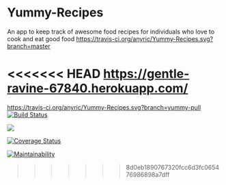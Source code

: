 # Yummy-Recipes
An app to keep track of awesome food recipes for individuals who love to cook and eat good food
https://travis-ci.org/anyric/Yummy-Recipes.svg?branch=master

<<<<<<< HEAD
https://gentle-ravine-67840.herokuapp.com/
=======

https://travis-ci.org/anyric/Yummy-Recipes.svg?branch=yummy-pull
[![Build Status](https://travis-ci.org/anyric/Yummy-Recipes.svg?branch=master)](https://travis-ci.org/anyric/Yummy-Recipes)

<a href="https://codeclimate.com/github/anyric/Yummy-Recipes/test_coverage"><img src="https://api.codeclimate.com/v1/badges/cffc68fa50c8ccce608b/test_coverage" /></a>

[![Coverage Status](https://coveralls.io/repos/github/anyric/Yummy-Recipes/badge.svg)](https://coveralls.io/github/anyric/Yummy-Recipes)

[![Maintainability](https://api.codeclimate.com/v1/badges/cffc68fa50c8ccce608b/maintainability)](https://codeclimate.com/github/anyric/Yummy-Recipes/maintainability)

>>>>>>> 8d0eb1890767320fcc6d3fc065476986898a7dff
